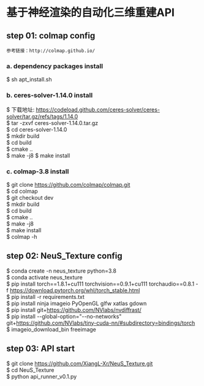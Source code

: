 # 基于神经渲染的自动化三维重建API

## step 01: colmap config
    参考链接：http://colmap.github.io/
 
 ### a. dependency packages install
  $ sh apt_install.sh

 ### b. ceres-solver-1.14.0 install
  $ 下载地址: https://codeload.github.com/ceres-solver/ceres-solver/tar.gz/refs/tags/1.14.0   
  $ tar -zxvf ceres-solver-1.14.0.tar.gz  
  $ cd ceres-solver-1.14.0    
  $ mkdir build   
  $ cd build   
  $ cmake ..   
  $ make -j8 
  $ make install    

 ### c. colmap-3.8 install
  $ git clone https://github.com/colmap/colmap.git  
  $ cd colmap  
  $ git checkout dev   
  $ mkdir build  
  $ cd build    
  $ cmake ..    
  $ make -j8  
  $ make install   
  $ colmap -h    

## step 02: NeuS_Texture config 
  $ conda create -n neus_texture python=3.8   
  $ conda activate neus_texture    
  $ pip install torch==1.8.1+cu111 torchvision==0.9.1+cu111 torchaudio==0.8.1 -f https://download.pytorch.org/whl/torch_stable.html  
  $ pip install -r requirements.txt  
  $ pip install ninja imageio PyOpenGL glfw xatlas gdown  
  $ pip install git+https://github.com/NVlabs/nvdiffrast/  
  $ pip install --global-option="--no-networks" git+https://github.com/NVlabs/tiny-cuda-nn/#subdirectory=bindings/torch  
  $ imageio_download_bin freeimage  

## step 03: API start
  $ git clone https://github.com/XiangL-Xr/NeuS_Texture.git  
  $ cd NeuS_Texture  
  $ python api_runner_v0.1.py  
